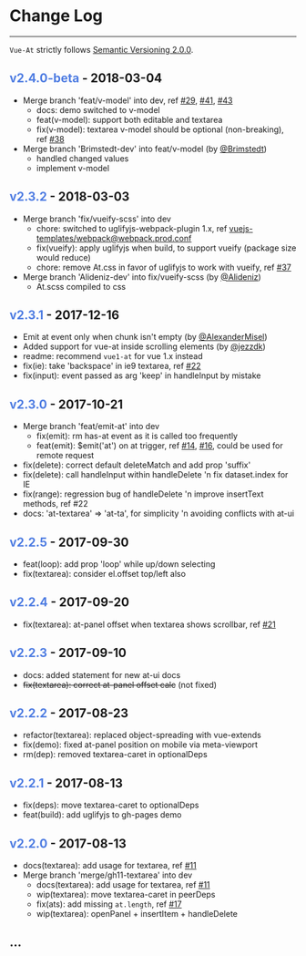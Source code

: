
# Change Log

----

`Vue-At` strictly follows [Semantic Versioning 2.0.0](http://semver.org/).

## <span class="title-version">v2.4.0-beta</span> - 2018-03-04

- Merge branch 'feat/v-model' into dev, ref [#29](https://github.com/fritx/vue-at/issues/29), [#41](https://github.com/fritx/vue-at/issues/41), [#43](https://github.com/fritx/vue-at/issues/43)
  - docs: demo switched to v-model
  - feat(v-model): support both editable and textarea
  - fix(v-model): textarea v-model should be optional (non-breaking), ref [#38](https://github.com/fritx/vue-at/pull/38#issuecomment-363238410)
- Merge branch 'Brimstedt-dev' into feat/v-model (by [@Brimstedt](https://github.com/Brimstedt))
  - handled changed values
  - implement v-model

## <span class="title-version">v2.3.2</span> - 2018-03-03

- Merge branch 'fix/vueify-scss' into dev
  - chore: switched to uglifyjs-webpack-plugin 1.x, ref [vuejs-templates/webpack@webpack.prod.conf](https://github.com/vuejs-templates/webpack/blob/cd4d7d957c9af3d37092c79bf490b56b8d88b108/template/build/webpack.prod.conf.js#L37)
  - fix(vueify): apply uglifyjs when build, to support vueify (package size would reduce)
  - chore: remove At.css in favor of uglifyjs to work with vueify, ref [#37](https://github.com/fritx/vue-at/pull/37#issuecomment-361233085)
- Merge branch 'Alideniz-dev' into fix/vueify-scss (by [@Alideniz](https://github.com/Alideniz))
  - At.scss compiled to css

## <span class="title-version">v2.3.1</span> - 2017-12-16

- Emit at event only when chunk isn't empty (by [@AlexanderMisel](https://github.com/fritx/vue-at/commits?author=AlexanderMisel))
- Added support for vue-at inside scrolling elements (by [@jezzdk](https://github.com/fritx/vue-at/commits?author=jezzdk))
- readme: recommend `vue1-at` for vue 1.x instead
-	fix(ie): take 'backspace' in ie9 textarea, ref [#22](https://github.com/fritx/vue-at/issues/22)
- fix(input): event passed as arg 'keep' in handleInput by mistake

## <span class="title-version">v2.3.0</span> - 2017-10-21

- Merge branch 'feat/emit-at' into dev
  - fix(emit): rm has-at event as it is called too frequently
  - feat(emit): $emit('at') on at trigger, ref [#14](https://github.com/fritx/vue-at/issues/14), [#16](https://github.com/fritx/vue-at/issues/16), could be used for remote request
- fix(delete): correct default deleteMatch and add prop 'suffix'
- fix(delete): call handleInput within handleDelete 'n fix dataset.index for IE
- fix(range): regression bug of handleDelete 'n improve insertText methods, ref #22
- docs: 'at-textarea' => 'at-ta', for simplicity 'n avoiding conflicts with at-ui

## <span class="title-version">v2.2.5</span> - 2017-09-30

- feat(loop): add prop 'loop' while up/down selecting
- fix(textarea): consider el.offset top/left also

## <span class="title-version">v2.2.4</span> - 2017-09-20

- fix(textarea): at-panel offset when textarea shows scrollbar, ref [#21](https://github.com/fritx/vue-at/issues/21)

## <span class="title-version">v2.2.3</span> - 2017-09-10

- docs: added statement for new at-ui docs
- ~~fix(textarea): correct at-panel offset calc~~ (not fixed)

## <span class="title-version">v2.2.2</span> - 2017-08-23

- refactor(textarea): replaced object-spreading with vue-extends
- fix(demo): fixed at-panel position on mobile via meta-viewport
- rm(dep): removed textarea-caret in optionalDeps

## <span class="title-version">v2.2.1</span> - 2017-08-13

- fix(deps): move textarea-caret to optionalDeps
- feat(build): add uglifyjs to gh-pages demo 

## <span class="title-version">v2.2.0</span> - 2017-08-13

- docs(textarea): add usage for textarea, ref [#11](https://github.com/fritx/vue-at/issues/11)
- Merge branch 'merge/gh11-textarea' into dev
  - docs(textarea): add usage for textarea, ref [#11](https://github.com/fritx/vue-at/issues/11)
  - wip(textarea): move textarea-caret in peerDeps
  - fix(ats): add missing `at.length`, ref [#17](https://github.com/fritx/vue-at/issues/17)
  - wip(textarea): openPanel + insertItem + handleDelete

## ...

<style scoped>
  .title-version {
    color: #4F7DE2;
    /* font-size: .9em; */
  }
</style>
